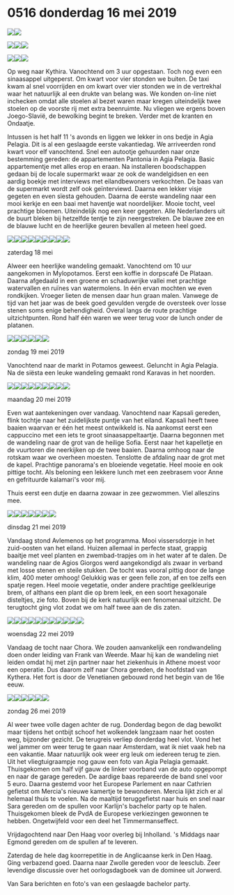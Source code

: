 # 0516 donderdag 16 mei 2019
![](https://lh4.googleusercontent.com/gSKmqmfT8cbj9yyHHLIplNcmQzR68QiY2wiZ7kIsi9BwRlQtZnZhKCQN7ihTfNz-mgI9Qb656gVXcGdjIihAJf1mQpyFEYbEGCS1y_jzrE7RQ8K18ArPDGKL1BiXRSP8PinBlqvt3x1wat0Hh2ZVHA)![](https://lh3.googleusercontent.com/UhMP2hFuaFEEZ7k12i6Fr6_JMWNcpDLrhc4xo3evmh23HkYvGMbSfTfN2B5c5chalSKTIz5fkIPhLoECvyb-B-PEGdeUL8YuX5kbTh8CbtwjvXus9wR9WwNPuaYiJNx4Yxvi59-MpNt1h6SsfqVHPA)

![](https://lh6.googleusercontent.com/U3IARoh2rOB0HDn1P4NElGvDz4Y7xxsBooK5DcW8hd6oDEPBxF9_cq-0IJK367rL_Q-YYB7ATkq6n2LVhgB4ofW43gJ8qedx7z3YYlD-2q4cON3RwyHUvgozA2_HwOoamBid9q1qh28nqc1U1Y1Xpw)![](https://lh4.googleusercontent.com/5jlMII67wRPkLINlQWMEaEkN2YUP1nSnvXym1bUZ0CMXF8I8YCM7BNEUzqdO-VRWRTcwiJn9LFg_XZ8x25J7VqYInen1Ybsr13lidNVjqfQvuRPW7NbOgFXMziWuTTkopg5BnjwSbjR-LX4XDmCLbQ)![](https://lh4.googleusercontent.com/On0jauQIYN91M2hf6xTYD3HtdwGJ0JK3GY-r75G61odsKoCqB8J1LjjQ_ZyBwS_WmSaiOVANMcif_rP1ZDTsFXa9Pxn4xlumDSpuyZ7Yfzjm1pPnFK1fodbsR2IA8oecJVNqmT4aW7zOiEQe-R8nbQ)

![](https://lh5.googleusercontent.com/lZ95BRJjLKpatFJL5EDnL1o7z4UPKhn3eYjsxVGvYuFfwqJ154WjIxcTPK1YoxLlIYfOCPxSSW2sQw9uxjBFvtEobnW5wpHn4_7T-eDLDkXOnBIt-SavwvUZ7uTGpCrbTGmYi4mey91PioxxX5hZQw)![](https://lh4.googleusercontent.com/pc03f7ecuO7M2RPd4d2jJPf0Qq80DJ58ozAM3PYhtifU5XDHtslHf5xAOMIB7azcxzDmeDwC2WMRtZW-O-180GpkhuRszANHeRbcGxby2ZyNDhURLm8tJVRTg3Ri_XQitbkvhFsUbWPHNiVjzhKAcw)![](https://lh3.googleusercontent.com/ivVPMc-07rIG4vYJupBMoM0ue1yCYxcZQDNuoSuhe6F8F9hIzfZvqFpx_JGS3m3M7PCBYMwyjihS2zSeTjgV0fwOpl_c420a9xmVxaZpY-k9_9g3DNcvDM8SssmIrvQcg5zxuzAmkoRyigO6UB6pzg)


Op weg naar Kythira. Vanochtend om 3 uur opgestaan. Toch nog even een sinaasappel uitgeperst. Om kwart voor vier stonden we buiten. De taxi kwam al snel voorrijden en om kwart over vier stonden we in de vertrekhal waar het natuurlijk al een drukte van belang was. We konden on-line niet inchecken omdat alle stoelen al bezet waren maar kregen uiteindelijk twee stoelen op de voorste rij met extra beenruimte. Nu vliegen we ergens boven Joego-Slavië, de bewolking begint te breken. Verder met de kranten en Ondaatje.

Intussen is het half 11 's avonds en liggen we lekker in ons bedje in Agia Pelagia. Dit is al een geslaagde eerste vakantiedag. We arriveerden rond kwart voor elf vanochtend. Snel een autootje gehuurden naar onze bestemming gereden: de appartementen Pantonia in Agia Pelagia. Basic appartementje met alles erop en eraan. Na installeren boodschappen gedaan bij de locale supermarkt waar ze ook de wandelgidsen en een aardig boekje met interviews met eilandbewoners verkochten. De baas van de supermarkt wordt zelf ook geïnterviewd. Daarna een lekker visje gegeten en even sïesta gehouden. Daarna de eerste wandeling naar een mooi kerkje en een baai met haventje wat noordelijker. Mooie tocht, veel prachtige bloemen. Uiteindelijk nog een keer gegeten. Alle Nederlanders uit de buurt bleken bij hetzelfde tentje te zijn neergestreken. De blauwe zee en de blauwe lucht en de heerlijke geuren bevallen al meteen heel goed.

![](https://lh5.googleusercontent.com/y-CwsPjhK1d_liF6ekZwzK8UreBaw1fUyHFEdMFNcv-Xj-b8xZb6ThL__FZ4vtVUpFva6CeSw0Un08pJ8nZrIHBHrfwwVOUd9bMNLXbmgG9ntMpYl1S8b8LLVLyonw8TojhLkDFXqMh6tChjvq2d6Q)![](https://lh3.googleusercontent.com/O8a1Qe-g8RWnhTmuBvym6yOMvkiZlQlDkU9KbTtBsddq265uRy39oBgbUJJkJ4AGKEkRiPEsduZc1pWskh3b5XFOf1tEKSuB0LElzWPIt_3dZE6mxnommZZU3ajd-ksCf078oG5BvWjLbh7VzA9Htw)![](https://lh3.googleusercontent.com/SFBU-sh8ZDRWUAy2XS4dqj0BiIQnFpROIKvkPm9NpfHh916ammqZEBMTodXQoDs5sKpfxEy16RtF7dyulIzp5_Ktu0m_h7MWgHf68WMNMtliKUxB3XuobpGRpkbRoVTlN_36x3bKWnD_WS2q5Iv9CQ)![](https://lh3.googleusercontent.com/jr5OoCkr8e1AJcA6TRJW1moYFVUdBiTbk7PXX580b_uJC5wv6lxDupikx11A5vkfz0btLFxT6JUkZX8zoedjQ84hkiYpaiYci5n8HjarFJzBd7eduGXaeIy5LJss1Pp5cMh_VqFad_5fgDV73ngxxw)![](https://lh3.googleusercontent.com/ihwp0zdta6WcYC8VyJnwXVrAZgitd3NmgGbKqriF-dXD0gTnyzl9lU_QZOS6i99kSQH7zPxB0RPga-rTqp5mT39_1maJfQWb3jCbUt_VuZIgItj0WPh-1tdBF_xeIogeIhJn7YGTQJSTT1UnFeTllA)![](https://lh5.googleusercontent.com/TdBK5Hsia2F6MJmO5Sj56IRRIymu0O46zb49oSrgWXo8FF9wLoRj-RMcZtUq2cYNVb7RlQGH7jsIDhCXSwN4maNZ3XeUvcxZcOy3syQHa1ond_-4BxBnKpM2kG9V1zR8nj0vePUyVq65PRKWkuZarw)![](https://lh3.googleusercontent.com/qYuyf4m3h-reMjh6kX9mj6JIpDCZ_e5U-lJRue1wSXyq0rO545-w10f9PL5P_btTUO-eQ82J0RZohvfQUO1dIizYmDxiEW4oP5L5G3cbOhOqQENbqnzTIcdSq-d3Z2X5oCnsPv1Eo1lGZBvcwyZXCg)![](https://lh6.googleusercontent.com/N2wHW344Gh2m4MNg6ulUSLMULxMOCZBiO2Y7x7cYsEifVjQB_L0T-C5VhfgWoUff8SP0eDFyTpD6wn1rfz6GUFGmcAAjpsbgVLW4Qbxu98jCIkl_2ryYzSyleH2gdM4pZqgyyvuayTJxVeRtn9Ja-A)![](https://lh6.googleusercontent.com/ehx4SUrMnW0SC-V8MTE3VXxwOw0unfGHC7tFZ2dGq23NbSbi7CxJTuiMRy1E6slzcjwGn5CncnjH-ULoGNrsVHSTSi65Ic9h3ViDKzMsHClF29gLhDmcR_1ClbTitr_y6eVZlPwAdIUHw1dJUxgmGw)

  

zaterdag 18 mei

  

Alweer een heerlijke wandeling gemaakt. Vanochtend om 10 uur aangekomen in Mylopotamos. Eerst een koffie in dorpscafé De Plataan. Daarna afgedaald in een groene en schaduwrijke vallei met prachtige watervallen en ruïnes van watermolens. In één ervan mochten we even rondkijken. Vroeger lieten de mensen daar hun graan malen. Vanwege de tijd van het jaar was de beek goed gevulden vergde de oversteek over losse stenen soms enige behendigheid. Overal langs de route prachtige uitzichtpunten. Rond half één waren we weer terug voor de lunch onder de platanen.

![](https://lh4.googleusercontent.com/0sEfs1EZBDnvP68HS_PDc87WeFezpFleODDDWaEqp4NdtXWJuYI6DOVeKCuJJCQXL0Lca9WlISUGGu6pcyo9ox7TXUtwWlJX9IFC0WQ4PgbWHXHmW9dFU8kCz8CGWk00SKoGVqe9SoSF04CJjbgq1A)![](https://lh4.googleusercontent.com/KGyA89i0TLN4VfjhdFfGFA5CHAH7ZuqTmeEhUoFYt9hKBDm9EkYxP3c3Tf1JSAJTNaUQWoQTz5II7tJ7I147UhmRZ5zNqgxiaE7IODoV-0AChCPukh6XhPNppkmd8OzuW7GAgF5Yjn-Ep0qIcAunPA)![](https://lh6.googleusercontent.com/SWH_YAFqhaBt1eobMu11s4NBadgAVt6golCewDvt8TXVcR7dDZpoAPo0Iy6DhAVCqwfHwby3Wvwm_fbD4dCs-uX7Ce1Hez8VQ9y2jN_fAWFR7-K22P4jW-TObME_mnZNpIqJz945axTKNgB2UxI-xg)![](https://lh5.googleusercontent.com/qWWYaKdKPoiZFtSL0ImebVJQHF4z38SqfVE8Y5SgyhuK444ZDUX7tYmKKKM6oMIt-SJIxD2trpMz6d3IYkxF1Boqajj1vu8fzvcIXzYor7CzgQDJvH7pfRP_Q3wgr3jDbW8xCtnGOWmFvFiEMOd1Sg)![](https://lh5.googleusercontent.com/qVT5y2vt7utLafkGFTn14TJq2ZB_z8bP-un6kvKcjWgRYt1HD_-CWu_qt6s4ax012FCl-3Psqdj-tYamzREEdG5O9IJXrnIeWPVPZ4T4tPtI09_Rg_BTeMtJW-gohj9mb8CvXoQrCXTt1w4Wsv6Xvw)![](https://lh5.googleusercontent.com/pdrsSa7BMdLjA0r2tctqstnawhD-iePsmtvN4S5f4jwBbc5rMr-SkJ_LU9v_9w8rfzymTAdJdVPs2FhYZYefwaS1r82pCL5rJliD6i1sdTHDck5r9g6zcOz4uNkoeHak-aC1Jl-uWjDySdZ2ZUUu_Q)

  

zondag 19 mei 2019

  

Vanochtend naar de markt in Potamos geweest. Geluncht in Agia Pelagia. Na de siësta een leuke wandeling gemaakt rond Karavas in het noorden.

  
  

![](https://lh6.googleusercontent.com/ssbrw_Odvjo1riVsqeGwhPqJUkQ16kfg-OBXaKotCIkKNglrMkSlNzqc0D5vhpVlankmV_3eWerGITLdKTjGSCvlDt8sg5DfjbNnu-EKUK8olCHuYIIqq01-7gv4Q1kRz4DFpPNmLpelY9yP0kv90Q)![](https://lh3.googleusercontent.com/fG2Z91aScg-UPAZO8SOxBSnCN6CM32cGofoT2i22c4KwGfclA4PkzvhELd6YL6xP443qpNNwaqHOdLeT3GdqIiK22Mr0QDN85DH1Yfs4IuBDR6tvEnpwIZF1wrjYoOag4BMoTUgX-6nnxKJ6om_njA)![](https://lh4.googleusercontent.com/xSEbzUHOI5-pGQwguuiwEgzca0JzeiOxMVSyUJ0Qfroo1kTOtvDdOljpld8QQw0kI7OBePFLfNA1f9E0UsBWxkfCjmwumg2rrnp6YFS2poHacLHl4fOR_cB7Po7-QQOeiwI5x56Etl7tYp5C5FOp0w)![](https://lh3.googleusercontent.com/uxdYQsA4Emfvv8iVcoCJ1D6KneS9ivQQQYIwkyZSVD44bFRsMRDn129LZFFqVEMhKS_pbRJSxF6xFCrPKZt-a5Bki2hLp1Qfrlb-AkujN9aiLIiYMqY0ChD-eA7rjcV5iZM_oqGsl4KAZlaW-6F7tw)![](https://lh4.googleusercontent.com/6qka6jFR_Fs08s_emqJ_1oI-3F7YBPzlD22jXPSSeQ3lt6Lw3T9X_Zm4UWptgNLYIewfMI7EyT_HXlSS91McbX4EsMO6Ws7UXqPxoZJ1CzZK_eVLWoK-twrvCWeBXn9hJIqPYMR9RSL6suAfvAq49w)![](https://lh3.googleusercontent.com/JuSxk1lYIfXW6XphRm07t35Flcu82mlwQyfxJDrVEKIgkbj3rvZ8ynnd7dUDjaYIwEur9vApG8XruE3Pm_JmJxAGvMZGU_c4VjEMtfugDTJFkGaLF4xqJiuJa8uGa55XqijARQt0c0BRea1sMnmjcQ)![](https://lh5.googleusercontent.com/0JwqGCImjsUQpyMSaaIzYtpnFEcF9cGifloYJTVp8XPLnrF4WNG2VpeZooe3P979rGPMz81rVqoSG9LWxw2fQvMawXUuwXajUfc1kO-c8uLmtlwcaG6ux6MSpNuwkZSs-1KHPUifnVMiBxTktBCfPA)![](https://lh4.googleusercontent.com/4gkR24Qrph1yiG8Inv3XhI92UycwX1MVX7y_Hb0m1cyEzrvCcKUUEfSHnuKrXyn3_Um4ShUjnSZW2pp0maH6oTJZ_0LrxtTmJzEsM0bKAWR6CQb8K0W-_6rWiP8sDqu_Es4r7rZ_BaD4jOJo42VJUA)![](https://lh5.googleusercontent.com/ijTJmTafzzE0gPqRZL-Rb_FRMtEj0cXLB1gtkA24DIwxJ2scxmXPgqIXga6OnvJNoAgky18AD_i28k8mlWgGYSR6cHvfuULIzSESPShOVPqLLT6fPZ3vnTJWcoAfFjVedVMpfy2hGUSo1tT7hht3hQ)

  

maandag 20 mei 2019

  

Even wat aantekeningen over vandaag. Vanochtend naar Kapsali gereden, flink tochtje naar het zuidelijkste puntje van het eiland. Kapsali heeft twee baaien waarvan er één het meest ontwikkeld is. Na aankomst eerst een cappuccino met een iets te groot sinaasappeltaartje. Daarna begonnen met de wandeling naar de grot van de heilige Sofia. Eerst naar het kapelletje en de vuurtoren die neerkijken op de twee baaien. Daarna omhoog naar de rotskam waar we overheen moesten. Tenslotte de afdaling naar de grot met de kapel. Prachtige panorama's en bloeiende vegetatie. Heel mooie en ook pittige tocht. Als beloning een lekkere lunch met een zeebrasem voor Anne en gefrituurde kalamari's voor mij.

  

Thuis eerst een dutje en daarna zowaar in zee gezwommen. Viel alleszins mee.

  
  
  

![](https://lh5.googleusercontent.com/sKljfhYCTsoBLaV-N_T_DGTxOW6ZDBTs55AlTnqhyW9C-7ktRhHAwffAZEKcBbBV8ZnxpAyjaeYpfV1AoWbGTqaJjmMFGVCH01Et5n4JcumoXXIqyim8ZMUn0NJXwg-FUpWdg7wSwhFeBCg28FViNw)![](https://lh5.googleusercontent.com/Q1xid0DS7oufGMzWmKKw5bp33IqXAYQ7lFwChtt3N-Jg2qMsbCTk76SlNIAnFrL5anCvJ-V7VfYdtMdaD44U-YyMO_13H-2UkH11ird9VXG2qyiOPhtVESPDXm9eGzpXwA_g07XaglmBZX30pt6bHQ)![](https://lh3.googleusercontent.com/PpCkBIA44aveFAm-Xo_k0TZ6i9vqFuruenxtOoaqApu9MHD4A2da309oSc88XbXqGRR8aefVQSDOW-wuo0YRhNzw_QIAXIfcjH-sIDPQJe9MVIk-72x6ZPaVP6pFtJpRnP-V-bcUVYD85XYsCMXpCw)![](https://lh3.googleusercontent.com/LyjOPTevrQkt9Sr04gedE9I8x4hdF_WbPb0fwDePS9EGKrRxQBvCRApU67j9AWVo9F1Amb5ATU2QPP9kHHDwp9b0gbdGip6bNZUvDQqzdn8jJsfnSUrKuI5368y8-udS9Nvt74IjrtkxAgPGWdfB-A)![](https://lh4.googleusercontent.com/9C5R2w2IATf6iGaFhcb9fJQBzlSqEg_PSYtIS9xGvUxrHZ6FEDNkoPgSpabLop1d2LE6vb5j9WW3z1o4EuOFZTWOrHAbxHFsSg7RXzVGfiJwPNzgfSkwePksxUGb-aaKercOtStxacGq-8ymEtqMfg)![](https://lh4.googleusercontent.com/js8MCv4Alo7rl0DMarnXh74WHYylIHqRMxTSoBKaHoH-rtwZmegSt94rhIWeMi3_IJmUltJ0AQl4th6Ux9SQfHXqoei6x0Yw7grb_LhJ0knjwh1VxoJt6sAitsUcu4qxZrr4Pb2K92GK7uV3C2NbuA)![](https://lh3.googleusercontent.com/EHJ46TvyV1LTYWXubo1rbX9Hln0Gii8RDE2_rzZoDmVgjjxRFkWRqFfzp40lxJHM0lpCdv84aU5sQZ_NpfHI6F-vRRTspcpr4YWARlqgtbBW17iK2fi010gTp602LlkuhjU8NL-XDMcqx3Kcvas0Rw)

  

dinsdag 21 mei 2019

  

Vandaag stond Avlemenos op het programma. Mooi vissersdorpje in het zuid-oosten van het eiland. Huizen allemaal in perfecte staat, grappig baaitje met veel planten en zwembad-trapjes om in het water af te dalen. De wandeling naar de Agios Giorgos werd aangekondigd als zwaar in verband met losse stenen en steile stukken. De tocht was vooral pittig door de lange klim, 400 meter omhoog! Gelukkig was er geen felle zon, af en toe zelfs een spatje regen. Heel mooie vegetatie, onder andere prachtige geelkleurige brem, of althans een plant die op brem leek, en een soort hexagonale disteltjes, zie foto. Boven bij de kerk natuurlijk een fenomenaal uitzicht. De terugtocht ging vlot zodat we om half twee aan de dis zaten.

  
  

![](https://lh3.googleusercontent.com/fc9x2OA9aBm9WPNQ0IXpUDm22Alh8IukxRitb8bFbfY7qzkY-Nt_2gDwda7SWajqnO3X6aQFDZqswVMChRIOVZDZqom0uTUp2EV9M7R9nbYwjM0qwPwMd8fE32pda4fGUD9t3JSgJemFq9kYwgD06g)![](https://lh6.googleusercontent.com/uirzCAJ59rQEQ7-nA0IVPOJNMH4pUK7KYGI9SBBNyr7z7sP0zeY1jWcgSz5FGXqSu6RwxLRGorv6Ix42C_ron1vFXkioD33t6ja3kzYm9E4D4dP_1BkIDuRKTZlT1JuBHDVlO-3sLj40KhOfXrzz4g)![](https://lh6.googleusercontent.com/WHJXiW7XKHgprFujL9aybUkT5qPbMpVOqoA49SPzQo6at1ftujDwLzM5qh6ahzpt66pJTeM9gz0clyVk7LerUpXJs2DBOqxnls0EIIf4drft7MS7pj5Q0ZcAjHyvdxGsfSju5YBg_5gC_1yoeYvvYQ)![](https://lh5.googleusercontent.com/1Xn9IwK0HUEfwnfBWAaql_edhDjNP6Sxg1RA5X5jbK5ZNYz4Ig3hejbL7nPm6_7233kCBKl9MHgBipAd4p8vsrMt4bn2p1HPNbcAM1Jn-CtGnNz4mJsKzkp1gt6yPXTmNVUf5uhmZZ-zwJjCzLXt9Q)![](https://lh3.googleusercontent.com/sk_8RW_zMPrz6Ql-eE1IdPyxIWc8Y9aNqZ8cNxOP83VWUE07epmAvOUP6wRqDrBkGYPfkmuxCTUahP5Qphp8Vcpbi1k7DmH2Y695f7u43g0yKxZnuO_r8ISlV_QBWwEaNi9FV735KooUFMrU0ip_vA)![](https://lh4.googleusercontent.com/aOfIw2oK5tHFhskkklVk9YRXfHxQ1HG23M-mx_J8haqLEKV-E998JdadWf3NkUUDJ93JHqxU68MbTO3UJRyYlJlhKp5g36UB_V-2MAJMj-vLlmFkpdlb1wyWVPufuzwR-lV_QO5ysjH2w0gAUlDR4g)![](https://lh5.googleusercontent.com/OfuzLWn_j4jDUhUOMqNJZb6AkAhXJW53jYDcldMR8esWSAAs7F8DjbCck_BGK8JKxcdy7arJg1tVY5D7rtx0KxVYGt-es_pxPurVmA6QTGL-uYc0OpJ8ZGr6b-qSgSQcw_xzRl8UvruWxx1dFZYiHQ)![](https://lh5.googleusercontent.com/SJRJVIKaBWVWg5Oep1jIlR8PA8hasKbg_4YEF-in5G027eHaBOKzMFT1NfxAZLc7pOJtlwmtJvaMDYSZkwk6n3OFw37msxKqnZd0CZ2k6kLy-O96FHka4eN3Gm0uSDmyOhGc3gfpErHGavM6rJZz-Q)![](https://lh5.googleusercontent.com/yE2-PkNIkU3B9NWWsIUadHOhvN4FM14JUcRcmAXTrgImOwAoSUPDlSNaDECAqBL30FNHebp25n3xjnRKRWwrT5F42xjznOWBJfutcxJw7bC0vP0ol7_9IzDIONTSUviozxdZQu-id86k-fGesGQOnA)![](https://lh4.googleusercontent.com/jpUDT5ogb9mrsIer6tN13J9FbeI43ot2AZBk7L-A4f2FlCw3CXYEGMV6B6BwrigpB8dLJfJ3DD3piVP2aeaTBfnlf0ZMYfnF7UJLXPySL4ZzQZDCyyoHFS3nK46Ebjg_gdajoELzaqXb4Mo3bCsxKQ)![](https://lh6.googleusercontent.com/UCTDtoy6FzTKgV_xHh_Z0nSDCen7qenemCQRxMx6egFuGFt3QH0v7qoYrV674aDwOS9ahrEPbWYwsRoqVXjG1lzQIN0Ts7sX0vHsnYwkwpmhB3o3LjM8C7ZFpw0rVk3zBxNrAOP2DVDRDChva6JUDQ)

  

woensdag 22 mei 2019

  

Vandaag de tocht naar Chora. We zouden aanvankelijk een rondwandeling doen onder leiding van Frank van Weerde. Maar hij kan de wandeling niet leiden omdat hij met zijn partner naar het ziekenhuis in Athene moest voor een operatie. Dus daarom zelf naar Chora gereden, de hoofdstad van Kythera. Het fort is door de Venetianen gebouwd rond het begin van de 16e eeuw.

  
  
  
  
  
  
  
  
  
  
  

![](https://lh5.googleusercontent.com/rejo-tu5g0ts4Y8X9dWl986FxcACQa7tiyoq0HN7wXE3ofF5upmMJwU_gGG5rVA_XwT3cbykE-tLTToA0qBZbpf94HzfOIXIJvJWMMuV3stYuMpi_pAtPfImafSU7TBLhYN77r3bVoUISxMsiSWlig)![](https://lh5.googleusercontent.com/1wLcfLd51krBbt_I2kvfXIfXZgJB34x2UQzRVjH4RUstKWjiuzIuI9a-VhevbC1nggGjAIlwQuLbDXdWd-np14k1xsG7MsJBfRVYKjeSfLH_lIn05TmTZ7KvR93bmZ9hweZj_w0DQF9NqukKdqh0nQ)![](https://lh3.googleusercontent.com/p2f3jXZrevkLHyo8k_bhhpZ3Aa7kV1c71YayvqQJtnmfBcxt6xfUKiOExF2RJk3v938JUg4RKR2TrqkIEW4Kij585nRCBP_ukMdEOpKMHHTOE9xzPLyWt3mT9-DGXyfkmkVCXZ79P05t-bFhK-HmuA)![](https://lh4.googleusercontent.com/JSfktq8V0QnIV-04CL7EuDpmLjch4DYxODdklL6RzSTFrg7aF1J6LQEnO-JqO3CVreFd41Maw4gQ7X6eb4_pStXBnEucRa1jVljS1Oi5vsRka_OFyZOPoOI5uGhbRyxFKDzj8XGz4jO-BkRCxB0ovg)![](https://lh4.googleusercontent.com/CXgdQbZ2USuMDYhLbhP7QPMo1eCBsQnOlwRTQX_wHGl6qr-POe021Hf67sTmdyVFNNxUZUaAwWBzM6A27FVq1SO_6rQ4WxUStHLoK0EL7Vqnbeb_NRQknTw5_0e0Y7K6GXch4BFEp__Hl0k5QilMAg)![](https://lh5.googleusercontent.com/kxYGugOqWK0k_0hhI6vHkjYQcjC9p6wcobK2P6nKNJ2FNNdF3_g2HD6BdK1EhoqSE4yhdxohNUXkfxXmdif05rEI098FnEM_eVm835zOmF7noLgeZWxSS98eV1SEC1mZQBLN85am9E4sUo-mFF0G6g)

  

zondag 26 mei 2019

  

Al weer twee volle dagen achter de rug. Donderdag begon de dag bewolkt maar tijdens het ontbijt schoof het wolkendek langzaam naar het oosten weg, bijzonder gezicht. De terugreis verliep donderdag heel vlot. Vond het wel jammer om weer terug te gaan naar Amsterdam, wat ik niet vaak heb na een vakantie. Maar natuurlijk ook weer erg leuk om iedereen terug te zien. Uit het vliegtuigraampje nog gauw een foto van Agia Pelagia gemaakt. Thuisgekomen om half vijf gauw de linker voorband van de auto opgepompt en naar de garage gereden. De aardige baas repareerde de band snel voor 5 euro. Daarna gestemd voor het Europese Parlement en naar Cathrien gefietst om Mercia's nieuwe kamertje te bewonderen. Mercia lijkt zich er al helemaal thuis te voelen. Na de maaltijd teruggefietst naar huis en snel naar Sara gereden om de spullen voor Karlijn's bachelor party op te halen. Thuisgekomen bleek de PvdA de Europese verkiezingen gewonnen te hebben. Ongetwijfeld voor een deel het Timmermanseffect.

  

Vrijdagochtend naar Den Haag voor overleg bij Inholland. 's Middags naar Egmond gereden om de spullen af te leveren.

  

Zaterdag de hele dag koorrepetitie in de Anglicaanse kerk in Den Haag. Ging verbazend goed. Daarna naar Zwolle gereden voor de leesclub. Zeer levendige discussie over het oorlogsdagboek van de dominee uit Jorwerd.

  

Van Sara berichten en foto's van een geslaagde bachelor party.
